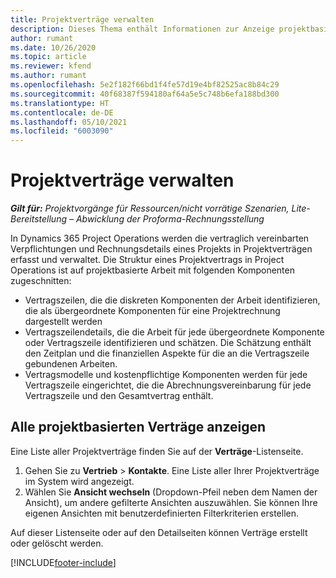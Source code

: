 ```yaml
---
title: Projektverträge verwalten
description: Dieses Thema enthält Informationen zur Anzeige projektbasierter Verträge.
author: rumant
ms.date: 10/26/2020
ms.topic: article
ms.reviewer: kfend
ms.author: rumant
ms.openlocfilehash: 5e2f182f66bd1f4fe57d19e4bf82525ac8b84c29
ms.sourcegitcommit: 40f68387f594180af64a5e5c748b6efa188bd300
ms.translationtype: HT
ms.contentlocale: de-DE
ms.lasthandoff: 05/10/2021
ms.locfileid: "6003090"
---
```

# <a name="manage-project-contracts"></a>Projektverträge verwalten

_**Gilt für:** Projektvorgänge für Ressourcen/nicht vorrätige Szenarien, Lite-Bereitstellung – Abwicklung der Proforma-Rechnungsstellung_

In Dynamics 365 Project Operations werden die vertraglich vereinbarten Verpflichtungen und Rechnungsdetails eines Projekts in Projektverträgen erfasst und verwaltet. Die Struktur eines Projektvertrags in Project Operations ist auf projektbasierte Arbeit mit folgenden Komponenten zugeschnitten:

- Vertragszeilen, die die diskreten Komponenten der Arbeit identifizieren, die als übergeordnete Komponenten für eine Projektrechnung dargestellt werden
- Vertragszeilendetails, die die Arbeit für jede übergeordnete Komponente oder Vertragszeile identifizieren und schätzen. Die Schätzung enthält den Zeitplan und die finanziellen Aspekte für die an die Vertragszeile gebundenen Arbeiten.
- Vertragsmodelle und kostenpflichtige Komponenten werden für jede Vertragszeile eingerichtet, die die Abrechnungsvereinbarung für jede Vertragszeile und den Gesamtvertrag enthält.

## <a name="view-all-project-based-contracts"></a>Alle projektbasierten Verträge anzeigen

Eine Liste aller Projektverträge finden Sie auf der **Verträge**-Listenseite. 

1. Gehen Sie zu **Vertrieb** > **Kontakte**. Eine Liste aller Ihrer Projektverträge im System wird angezeigt. 
2. Wählen Sie **Ansicht wechseln** (Dropdown-Pfeil neben dem Namen der Ansicht), um andere gefilterte Ansichten auszuwählen. Sie können Ihre eigenen Ansichten mit benutzerdefinierten Filterkriterien erstellen.

Auf dieser Listenseite oder auf den Detailseiten können Verträge erstellt oder gelöscht werden.


[!INCLUDE[footer-include](../../includes/footer-banner.md)]